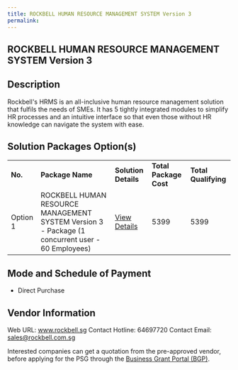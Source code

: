 ```yaml
---
title: ROCKBELL HUMAN RESOURCE MANAGEMENT SYSTEM Version 3
permalink: 
---
```


## ROCKBELL HUMAN RESOURCE MANAGEMENT SYSTEM Version 3

## Description

Rockbell's HRMS is an all-inclusive human resource management solution that fulfils the needs of SMEs. It has 5 tightly integrated modules to simplify HR processes and an intuitive interface so that even those without HR knowledge can navigate the system with ease.

## Solution Packages Option(s)

<table>
<tr>
<td><b>No.</b></td>
<td><b>Package Name</b></td>
<td><b>Solution Details</b></td>
<td><b>Total Package Cost</b></td>
<td><b>Total Qualifying</b></td>
</tr>
<tr>
<td>Option 1</td>
<td>ROCKBELL HUMAN RESOURCE MANAGEMENT SYSTEM Version 3 - Package (1 concurrent user - 60 Employees)</td>
<td><a href='https://www.gobusiness.gov.sg/images/psg/Rockbell_HRMS_20210246_Desensitised_Annex_3_Part_2.pdf'>View Details</a></td>
<td>5399</td>
<td>5399</td>
</tr>
</table>

## Mode and Schedule of Payment

 - Direct Purchase

## Vendor Information

 Web URL: www.rockbell.sg 
Contact Hotline: 64697720 
Contact Email: sales@rockbell.com.sg 


Interested companies can get a quotation from the pre-approved vendor, before applying for the PSG through the <a href='https://www.businessgrants.gov.sg/'>Business Grant Portal (BGP)</a>.
